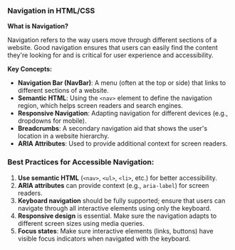 ### **Navigation in HTML/CSS**

**What is Navigation?**

Navigation refers to the way users move through different sections of a website. Good navigation ensures that users can easily find the content they're looking for and is critical for user experience and accessibility.

**Key Concepts:**

- **Navigation Bar (NavBar)**: A menu (often at the top or side) that links to different sections of a website.
- **Semantic HTML**: Using the `<nav>` element to define the navigation region, which helps screen readers and search engines.
- **Responsive Navigation**: Adapting navigation for different devices (e.g., dropdowns for mobile).
- **Breadcrumbs**: A secondary navigation aid that shows the user's location in a website hierarchy.
- **ARIA Attributes**: Used to provide additional context for screen readers.

### **Best Practices for Accessible Navigation**:

1. **Use semantic HTML** (`<nav>`, `<ul>`, `<li>`, etc.) for better accessibility.
2. **ARIA attributes** can provide context (e.g., `aria-label`) for screen readers.
3. **Keyboard navigation** should be fully supported; ensure that users can navigate through all interactive elements using only the keyboard.
4. **Responsive design** is essential. Make sure the navigation adapts to different screen sizes using media queries.
5. **Focus states**: Make sure interactive elements (links, buttons) have visible focus indicators when navigated with the keyboard.
